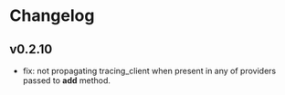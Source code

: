 # Changelog

## v0.2.10

- fix: not propagating tracing_client when present in any of providers passed to __add__ method.
